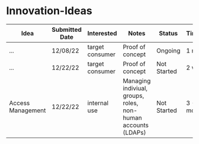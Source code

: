# Innovation-Ideas


| **Idea** | **Submitted Date** | **Interested** | **Notes** | Status | Timeframe | Submitted |
|----------|------------------|----------------|-----------|--------|-----------| ----- |
| ... | 12/08/22 | target consumer | Proof of concept | Ongoing | 1 month | url |
| ... | 12/22/22 | target consumer | Proof of concept | Not Started | 2 weeks | n/a |
| Access Management | 12/22/22 | internal use | Managing indiviual, groups, roles, non-human accounts (LDAPs) | Not Started | 3 - 6 months | n/a |
